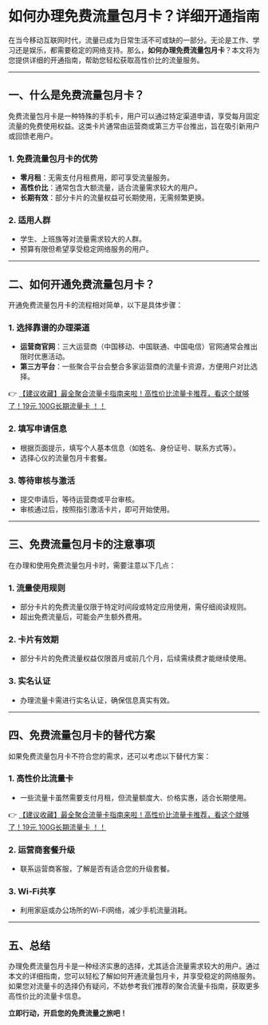 # 如何办理免费流量包月卡？详细开通指南

在当今移动互联网时代，流量已成为日常生活不可或缺的一部分。无论是工作、学习还是娱乐，都需要稳定的网络支持。那么，**如何办理免费流量包月卡**？本文将为您提供详细的开通指南，帮助您轻松获取高性价比的流量服务。

---

## 一、什么是免费流量包月卡？

免费流量包月卡是一种特殊的手机卡，用户可以通过特定渠道申请，享受每月固定流量的免费使用权益。这类卡片通常由运营商或第三方平台推出，旨在吸引新用户或回馈老用户。

### 1. 免费流量包月卡的优势
- **零月租**：无需支付月租费用，即可享受流量服务。
- **高性价比**：通常包含大额流量，适合流量需求较大的用户。
- **长期有效**：部分卡片的流量权益可长期使用，无需频繁更换。

### 2. 适用人群
- 学生、上班族等对流量需求较大的人群。
- 预算有限但希望享受稳定网络服务的用户。

---

## 二、如何开通免费流量包月卡？

开通免费流量包月卡的流程相对简单，以下是具体步骤：

### 1. 选择靠谱的办理渠道
- **运营商官网**：三大运营商（中国移动、中国联通、中国电信）官网通常会推出限时优惠活动。
- **第三方平台**：一些聚合平台会整合多家运营商的流量卡资源，方便用户对比选择。

👉 [【建议收藏】最全聚合流量卡指南来啦！高性价比流量卡推荐，看这个就够了！19元 100G长期流量卡 ！！](https://bit.ly/Liuliangka)

### 2. 填写申请信息
- 根据页面提示，填写个人基本信息（如姓名、身份证号、联系方式等）。
- 选择心仪的流量包月卡套餐。

### 3. 等待审核与激活
- 提交申请后，等待运营商或平台审核。
- 审核通过后，按照指引激活卡片，即可开始使用。

---

## 三、免费流量包月卡的注意事项

在办理和使用免费流量包月卡时，需要注意以下几点：

### 1. 流量使用规则
- 部分卡片的免费流量仅限于特定时间段或特定应用使用，需仔细阅读规则。
- 超出免费流量后，可能会产生额外费用。

### 2. 卡片有效期
- 部分卡片的免费流量权益仅限首月或前几个月，后续需续费才能继续使用。

### 3. 实名认证
- 办理流量卡需进行实名认证，确保信息真实有效。

---

## 四、免费流量包月卡的替代方案

如果免费流量包月卡不符合您的需求，还可以考虑以下替代方案：

### 1. 高性价比流量卡
- 一些流量卡虽然需要支付月租，但流量额度大、价格实惠，适合长期使用。

👉 [【建议收藏】最全聚合流量卡指南来啦！高性价比流量卡推荐，看这个就够了！19元 100G长期流量卡 ！！](https://bit.ly/Liuliangka)

### 2. 运营商套餐升级
- 联系运营商客服，了解是否有适合您的升级套餐。

### 3. Wi-Fi共享
- 利用家庭或办公场所的Wi-Fi网络，减少手机流量消耗。

---

## 五、总结

办理免费流量包月卡是一种经济实惠的选择，尤其适合流量需求较大的用户。通过本文的详细指南，您可以轻松了解如何开通流量包月卡，并享受稳定的网络服务。如果您对流量卡的选择仍有疑问，不妨参考我们推荐的聚合流量卡指南，获取更多高性价比的流量卡信息。

**立即行动，开启您的免费流量之旅吧！**